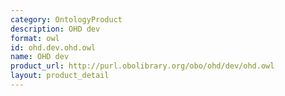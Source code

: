 ```yaml
---
category: OntologyProduct
description: OHD dev
format: owl
id: ohd.dev.ohd.owl
name: OHD dev
product_url: http://purl.obolibrary.org/obo/ohd/dev/ohd.owl
layout: product_detail
---
```

